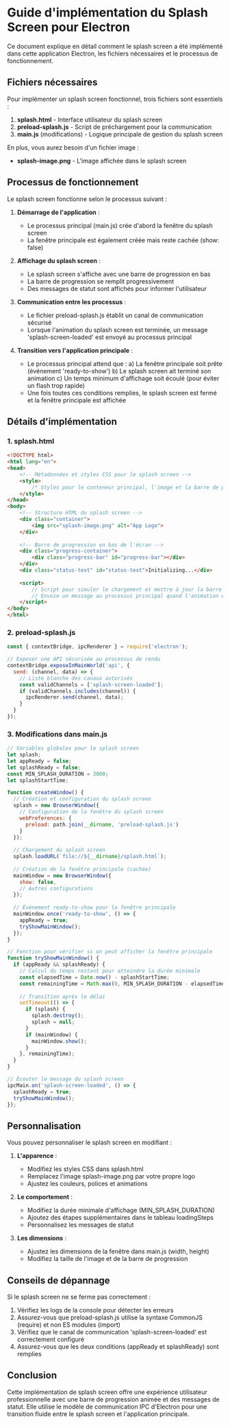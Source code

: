 # Guide d'implémentation du Splash Screen pour Electron

Ce document explique en détail comment le splash screen a été implémenté dans cette application Electron, les fichiers nécessaires et le processus de fonctionnement.

## Fichiers nécessaires

Pour implémenter un splash screen fonctionnel, trois fichiers sont essentiels :

1. **splash.html** - Interface utilisateur du splash screen
2. **preload-splash.js** - Script de préchargement pour la communication
3. **main.js** (modifications) - Logique principale de gestion du splash screen

En plus, vous aurez besoin d'un fichier image :
- **splash-image.png** - L'image affichée dans le splash screen

## Processus de fonctionnement

Le splash screen fonctionne selon le processus suivant :

1. **Démarrage de l'application** :
   - Le processus principal (main.js) crée d'abord la fenêtre du splash screen
   - La fenêtre principale est également créée mais reste cachée (show: false)

2. **Affichage du splash screen** :
   - Le splash screen s'affiche avec une barre de progression en bas
   - La barre de progression se remplit progressivement
   - Des messages de statut sont affichés pour informer l'utilisateur

3. **Communication entre les processus** :
   - Le fichier preload-splash.js établit un canal de communication sécurisé
   - Lorsque l'animation du splash screen est terminée, un message 'splash-screen-loaded' est envoyé au processus principal

4. **Transition vers l'application principale** :
   - Le processus principal attend que :
     a) La fenêtre principale soit prête (événement 'ready-to-show')
     b) Le splash screen ait terminé son animation
     c) Un temps minimum d'affichage soit écoulé (pour éviter un flash trop rapide)
   - Une fois toutes ces conditions remplies, le splash screen est fermé et la fenêtre principale est affichée

## Détails d'implémentation

### 1. splash.html

```html
<!DOCTYPE html>
<html lang="en">
<head>
    <!-- Métadonnées et styles CSS pour le splash screen -->
    <style>
        /* Styles pour le conteneur principal, l'image et la barre de progression */
    </style>
</head>
<body>
    <!-- Structure HTML du splash screen -->
    <div class="container">
        <img src="splash-image.png" alt="App Logo">
    </div>
    
    <!-- Barre de progression en bas de l'écran -->
    <div class="progress-container">
        <div class="progress-bar" id="progress-bar"></div>
    </div>
    <div class="status-text" id="status-text">Initializing...</div>
    
    <script>
        // Script pour simuler le chargement et mettre à jour la barre de progression
        // Envoie un message au processus principal quand l'animation est terminée
    </script>
</body>
</html>
```

### 2. preload-splash.js

```javascript
const { contextBridge, ipcRenderer } = require('electron');

// Exposer une API sécurisée au processus de rendu
contextBridge.exposeInMainWorld('api', {
  send: (channel, data) => {
    // Liste blanche des canaux autorisés
    const validChannels = ['splash-screen-loaded'];
    if (validChannels.includes(channel)) {
      ipcRenderer.send(channel, data);
    }
  }
});
```

### 3. Modifications dans main.js

```javascript
// Variables globales pour le splash screen
let splash;
let appReady = false;
let splashReady = false;
const MIN_SPLASH_DURATION = 3000;
let splashStartTime;

function createWindow() {
  // Création et configuration du splash screen
  splash = new BrowserWindow({
    // Configuration de la fenêtre du splash screen
    webPreferences: {
      preload: path.join(__dirname, 'preload-splash.js')
    }
  });
  
  // Chargement du splash screen
  splash.loadURL(`file://${__dirname}/splash.html`);
  
  // Création de la fenêtre principale (cachée)
  mainWindow = new BrowserWindow({
    show: false,
    // Autres configurations
  });
  
  // Événement ready-to-show pour la fenêtre principale
  mainWindow.once('ready-to-show', () => {
    appReady = true;
    tryShowMainWindow();
  });
}

// Fonction pour vérifier si on peut afficher la fenêtre principale
function tryShowMainWindow() {
  if (appReady && splashReady) {
    // Calcul du temps restant pour atteindre la durée minimale
    const elapsedTime = Date.now() - splashStartTime;
    const remainingTime = Math.max(0, MIN_SPLASH_DURATION - elapsedTime);
    
    // Transition après le délai
    setTimeout(() => {
      if (splash) {
        splash.destroy();
        splash = null;
      }
      if (mainWindow) {
        mainWindow.show();
      }
    }, remainingTime);
  }
}

// Écouter le message du splash screen
ipcMain.on('splash-screen-loaded', () => {
  splashReady = true;
  tryShowMainWindow();
});
```

## Personnalisation

Vous pouvez personnaliser le splash screen en modifiant :

1. **L'apparence** :
   - Modifiez les styles CSS dans splash.html
   - Remplacez l'image splash-image.png par votre propre logo
   - Ajustez les couleurs, polices et animations

2. **Le comportement** :
   - Modifiez la durée minimale d'affichage (MIN_SPLASH_DURATION)
   - Ajoutez des étapes supplémentaires dans le tableau loadingSteps
   - Personnalisez les messages de statut

3. **Les dimensions** :
   - Ajustez les dimensions de la fenêtre dans main.js (width, height)
   - Modifiez la taille de l'image et de la barre de progression

## Conseils de dépannage

Si le splash screen ne se ferme pas correctement :

1. Vérifiez les logs de la console pour détecter les erreurs
2. Assurez-vous que preload-splash.js utilise la syntaxe CommonJS (require) et non ES modules (import)
3. Vérifiez que le canal de communication 'splash-screen-loaded' est correctement configuré
4. Assurez-vous que les deux conditions (appReady et splashReady) sont remplies

## Conclusion

Cette implémentation de splash screen offre une expérience utilisateur professionnelle avec une barre de progression animée et des messages de statut. Elle utilise le modèle de communication IPC d'Electron pour une transition fluide entre le splash screen et l'application principale.
